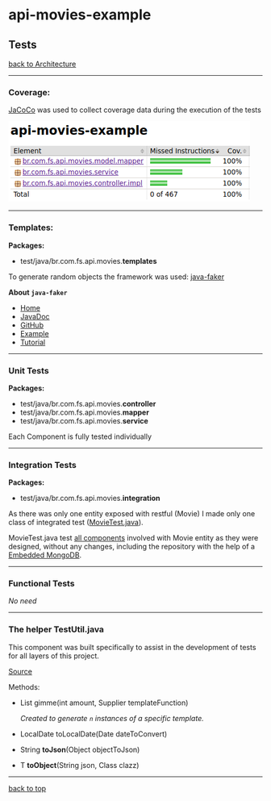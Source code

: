 # api-movies-example

## Tests

[back to Architecture](architecture.md)

---

### Coverage:

[JaCoCo](https://www.eclemma.org/jacoco/) was used to collect coverage data during the execution of the tests

![Image of Architecture](images/coverage.png)

---

### Templates:

**Packages:**

- test/java/br.com.fs.api.movies.**templates**

To generate random objects the framework was used: [java-faker](https://github.com/DiUS/java-faker)

**About `java-faker`**

- [Home](https://github.com/DiUS/java-faker)
- [JavaDoc](http://dius.github.io/java-faker/apidocs/index.html)
- [GitHub](https://github.com/DiUS/java-faker)
- [Example](https://java-faker.herokuapp.com/)
- [Tutorial](https://www.baeldung.com/java-faker)

---

### Unit Tests

**Packages:**

- test/java/br.com.fs.api.movies.**controller**
- test/java/br.com.fs.api.movies.**mapper**
- test/java/br.com.fs.api.movies.**service**

Each Component is fully tested individually

---

### Integration Tests

**Packages:**

- test/java/br.com.fs.api.movies.**integration**

As there was only one entity exposed with restful (Movie) I made only one class of integrated test ([MovieTest.java](https://github.com/flaviolsousa/api-movies-example/blob/master/src/test/java/br/com/fs/api/movies/integration/MovieTest.java)).

MovieTest.java test [all components](https://github.com/flaviolsousa/api-movies-example/blob/master/doc/images/architecture.png) involved with Movie entity as they were designed, without any changes, including the repository with the help of a [Embedded MongoDB](https://github.com/flapdoodle-oss/de.flapdoodle.embed.mongo).

---

### Functional Tests

_No need_

---

### The helper TestUtil.java

This component was built specifically to assist in the development of tests for all layers of this project.

[Source](https://github.com/flaviolsousa/api-movies-example/blob/master/src/test/java/br/com/fs/api/movies/TestUtil.java)

Methods:

- List<T> gimme(int amount, Supplier<T> templateFunction)

    _Created to generate `n` instances of a specific template._

- LocalDate toLocalDate(Date dateToConvert)

- String **toJson**(Object objectToJson)

- <T> T **toObject**(String json, Class<T> clazz)

---

[back to top](#api-movies-example)
